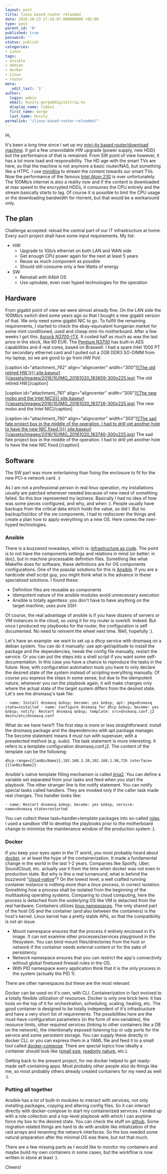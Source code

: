 ```yaml
---
layout: post
title: linux based router reloaded
date: 2016-10-23 17:16:07.000000000 +02:00
type: post
parent_id: '0'
published: true
password: ''
status: publish
categories:
- Linux
tags:
- ansible
- debian
- docker
- Linux
- router
meta:
  _edit_last: '1'
author:
  login: admin
  email: huszty.gergo@digitaltrip.hu
  display_name: libesz
  first_name: Gergo
  last_name: Huszty
permalink: "/linux-based-router-reloaded/"
---
```

Hi,

It's been a long time since I set up my [mini-itx based router/download machine](https://libesz.digitaltrip.hu/my_linux_based_router/). It got a few unavoidable HW upgrade (power supply, new HDD) but the performance of that is remained. From SW point of view however, it has a lot more load and responsibility. The HD age with the smart TVs are here, so that the machine is not anymore a basic router/NAS, but something like a HTPC. I use [minidlna](https://sourceforge.net/projects/minidlna/) to stream the content towards our smart TVs. Now the performance of the famous [Intel Atom 230](http://ark.intel.com/products/35635/Intel-Atom-Processor-230-512K-Cache-1_60-GHz-533-MHz-FSB) is over unfortunately. The 100Mb/s internet is also a reality now and if the content is downloaded at max speed to the encrypted HDDs, it consumes the CPU entirely and the stream basically starts to lag. Of course it is possible to limit the CPU usage or the downloading bandwidth for rtorrent, but that would be a workaround only.<!--more-->

## The plan

Challenge accepted: reload the central part of our IT infrastructure at home. Every such project shall have some input requirements. My list:

- HW:
  - Upgrade to 1Gb/s ethernet on both LAN and WAN side
  - Get enough CPU power again for the next at least 5 years
  - Reuse as much component as possible
  - Should still consume only a few Watts of energy
- SW:
  - Reinstall with 64bit OS
  - Use uptodate, even over hyped technologies for the operation

## Hardware

From gigabit point of view we were almost already fine. On the LAN side the 100Mb/s switch died some years ago so that I bought a new gigabit version of that. We only need some gigabit NIC to go. To fulfill the remaining requirements, I started to check the ebay-equivalent hungarian market for some mint conditioned, used and cheap mini-itx motherboard. After a few weeks I got this: [Asrock N3700-ITX](http://www.asrock.com/mb/Intel/N3700-ITX/). It costed half as much as was the last price in the stock, like 60 EUR. The [Pentium N3700](http://ark.intel.com/products/87261/Intel-Pentium-Processor-N3700-2M-Cache-up-to-2_40-GHz) has built-in AES capabilities and 4 real cores, based on Braswell. I had a spare Intel 1000 PT for secondary ethernet card and I pulled out a 2GB DDR3 SO-DIMM from my laptop, so we are good to go from HW PoV.

[caption id="attachment\_762" align="aligncenter" width="300"][![The old retired HW.]({{ site.baseurl }}/assets/images/2016/10/IMG_20161020_183659-300x225.jpg)](https://libesz.digitaltrip.hu/wp-content/uploads/IMG_20161020_183659.jpg) The old retired HW.[/caption]

[caption id="attachment\_761" align="aligncenter" width="300"][![The new mobo and the Intel NIC]({{ site.baseurl }}/assets/images/2016/10/IMG_20161020_183726-300x225.jpg)](https://libesz.digitaltrip.hu/wp-content/uploads/IMG_20161020_183726.jpg) The new mobo and the Intel NIC[/caption]

[caption id="attachment\_760" align="aligncenter" width="300"][![The sad fate project box in the middle of the operation. I had to drill yet another hole to have the new NIC fixed.]({{ site.baseurl }}/assets/images/2016/10/IMG_20161020_183740-300x225.jpg)](https://libesz.digitaltrip.hu/wp-content/uploads/IMG_20161020_183740.jpg) The sad fate project box in the middle of the operation. I had to drill yet another hole to have the new NIC fixed.[/caption]

## Software

The SW part was more entertaining than fixing the enclosure to fit for the new PCI-e network card. :)

As I am not a professional person in real linux operation, my installations usually are patched whenever needed because of new need of something failed. So this box represented my laziness. Basically I had no idea of how was some pieces configured, and why, and when :). People usually have backups from the critical data which holds the value, so did I. But no backup/list/doc of the sw components. I had to rediscover the things and create a plan how to apply everything on a new OS. Here comes the over-hyped technologies.

### Ansible

There is a buzzword nowadays, which is: [infrastructure as code](https://en.wikipedia.org/wiki/Infrastructure_as_Code). The point is to not have the components settings and relations in mind (or better: in doc), but in machine processable definition files. Something like what Makefile does for software, these definitions are for OS components configurations. One of the popular solutions for this is [Ansible](https://www.ansible.com/). If you are a hardcode shell script guy, you might think what is the advance in these specialized solutions. I found these:

- Definition files are reusable as components
- Idempotent nature of the ansible modules avoid unnecessary execution
- Ansible is totally agentless: you don't have to have anything on the target machine, uses pure SSH

Of course, the real advantage of ansible is if you have dozens of servers or VM instances in the cloud, so using it for my router is overkill. Indeed. But once I produced my playbooks for the router, the configuration is self documented. No need to reinvent the wheel next time. Well, hopefully :).

Let's have an example: we want to set up a dhcp service with dnsmasq on a debian system. You can do it manually: use apt-get/aptitude to install the package and the dependencies, tweak the config file manually, restart the service. Or you can put the steps into a shell script if you want some self-documentation. In this case you have a chance to reproduce the tasks in the future. Now, with configuration automation tools you have to only declare the desired state of the system instead of scripting everything manually. Of course you express the steps in some sense, but due to the idempotent nature, whenever you run the playbook again, it will make changes only where the actual state of the target system differs from the desired state. Let's see the dnsmasq's task file:

```
- name: Install dnsmasq &nbsp; become: yes &nbsp; apt: pkg=dnsmasq state=installed - name: Configure dnsmasq for dhcp &nbsp; become: yes &nbsp; notify: Restart dnsmasq &nbsp; template: src=dnsmasq.conf.j2 dest=/etc/dnsmasq.conf
```

What do we have here?! The first step is more or less straightforward: install the dnsmasq package and the dependencies with apt package manager. The become statement means it must run with superuser, with a preselected method (e.g. sudo). The task statement is more interesting. It refers to a template configuration dnsmasq.conf.j2. The content of the template can be the following:

```
dhcp-range={{lanNicName}},192.168.1.20,192.168.1.98,72h interface={{lanNicName}}
```

Ansible's native template filling mechanism is called [jinja2](http://jinja.pocoo.org/docs/dev/). You can define a variable set separated from your tasks and feed when you start the playbook. The other stranger line is the notify statement. You can notify special tasks called handlers. They are invoked only if the caller task made real changes. This handler looks like:

```
- name: Restart dnsmasq &nbsp; become: yes &nbsp; service: name=dnsmasq state=restarted
```

You can collect these task+handler+template packages into so-called [roles](http://docs.ansible.com/ansible/playbooks_roles.html). I used a sandbox VM to develop the playbooks prior to the motherboard change to minimize the maintenance window of the production system :).

### Docker

If you keep your eyes open in the IT world, you most probably heard about [docker](https://www.docker.com/), or at least the hype of the containerization. It made a fundamental change in the world in the last 1-2 years. Companies like Spotify, Uber, SoundCloud, etc. actually use it from the time when docker was not even in production state. But why is this a real turnaround, what is behind the buzzword "[cloud-native](http://www.informationweek.com/cloud/platform-as-a-service/cloud-native-what-it-means-why-it-matters/d/d-id/1321539)"? On the lowest level, a well crafted running container instance is nothing more than a linux process, in correct isolation. Something how a process shall be isolated from the beginning of the multitasking operating systems. Comparing to cloud computing, here the process is detached from the underlying OS like VM is detached from the real hardware. Containers utilizes [linux namespaces](http://man7.org/linux/man-pages/man7/namespaces.7.html). The only shared part of the host OS and the container (and also between the containers) is the host's kernel. Linux kernel has a pretty stable APIs, so that the compatibility is not an issue.

- Mount namespace ensures that the process it entirely enclosed in it's image. It can not examine other processes/services playground in the filesystem. You can bind-mount files/directories from the host or network if the container needs external content or for the sake of persistency.
- Network namespace ensures that you can restrict the app's connectivity without global finetuned firewall rules in the OS.
- With PID namespace every application think that it is the only process in the system (actually the PID 1).

There are other namespaces but these are the most relevant.

Docker can be used on it's own, with CLI. Containerization in fact evolved to a totally flexible utilization of resources. Docker is only one brick here: it has tools on the top of it for orchestration, scheduling, scaling, healing, etc. The good container is designed to be totally independent of it's infrastructure and have a very short list of requirements. The possibilities here are the must-have configuration parameters (in the form of env.variables), the resource limits, other required services (linking to other containers like a DB on the network), the intentionally exposed listening tcp or udp ports for the service and some persistent storage. You can supply these directly in docker CLI, or you can express them in a YAML file and feed it to a small tool called [docker-compose](https://docs.docker.com/compose/overview/). There are special topics how ideally a container should look like ([small size](http://blog.xebia.com/how-to-create-the-smallest-possible-docker-container-of-any-image/), [readonly nature](http://www.projectatomic.io/blog/2015/12/making-docker-images-write-only-in-production/), etc.).

Getting back to the present project, for me docker helped to get ready-made self-containing apps. Most probably other people also do things like me, so most probably others already created containers for my need as well :).

### Putting all together

Ansible has a lot of built-in modules to interact with services, not only installing packages, copying and altering config files. So it can interact directly with docker-compose to start my containerized services. I ended up with a role collection and a top-level playbook with which I can anytime force my box to the desired state. You can check the stuff on [github](https://github.com/libesz/lhs-ansible). Some migration related things are hard to do with ansible like initialization of the raid arrays and renaming the network interfaces. So the box needed some natural preparation after the minimal OS was there, but not that much.

There are a few missing parts as I would like to monitor my containers and maybe build my own containers in some cases, but the workflow is now written in stone at least :).

Cheers!

&nbsp;

